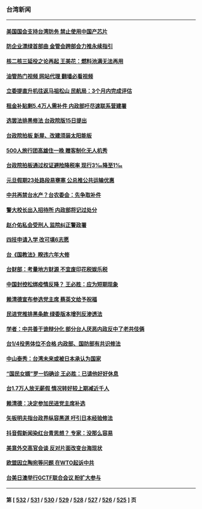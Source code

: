 ### 台湾新闻
---
#### [美国国会支持台湾防务 禁止使用中国产芯片](../../pages/ncid1349361/n13881077.md?12090845) 
#### [防企业漂绿首部曲 金管会跨部会力推永续指引](../../pages/ncid1349361/n13880930.md?12090845) 
#### [核二核三延役之论再起 王美花：燃料池满无法再用](../../pages/ncid1349361/n13880959.md?12090845) 
#### [油管热门视频 网站代理 翻墙必看视频](http://138.2.39.72:81/youtube.html?epic-marker?12090845)
#### [立委提直升机往返马祖松山 民航局：3个月内完成评估](../../pages/ncid1349361/n13880962.md?12090845) 
#### [租金补贴剩5.4万人需补件 内政部吁尽速联系营建署](../../pages/ncid1349361/n13880976.md?12090845) 
#### [选罢法排黑修法 台政院版15日提出](../../pages/ncid1349361/n13880940.md?12090845) 
#### [台政院拍板 新屋、改建须装太阳能板](../../pages/ncid1349361/n13880965.md?12090845) 
#### [500人旅行团高雄住一晚 赠客制化无人机秀](../../pages/ncid1349361/n13880972.md?12090845) 
#### [台政院拍板通过权证避险降税率 现行3‰降至1‰](../../pages/ncid1349361/n13880971.md?12090845) 
#### [元旦假期23处路段易壅塞 公总推公共运输优惠](../../pages/ncid1349361/n13880975.md?12090845) 
#### [中共再禁台水产？台农委会：先争取补件](../../pages/ncid1349361/n13880894.md?12090845) 
#### [警大校长出入招待所 内政部将记过处分](../../pages/ncid1349361/n13880938.md?12090845) 
#### [赵介佑私会受刑人 监院纠正警政署](../../pages/ncid1349361/n13880936.md?12090845) 
#### [四技申请入学 改可填6志愿](../../pages/ncid1349361/n13880937.md?12090845) 
#### [台《国教法》睽违六年大修](../../pages/ncid1349361/n13880900.md?12090845) 
#### [台财部：考量地方财源 不宜废印花税娱乐税](../../pages/ncid1349361/n13880941.md?12090845) 
#### [中国封控松绑疫情反降？ 王必胜：应为短期现象](../../pages/ncid1349361/n13880903.md?12090845) 
#### [赖清德宣布参选党主席 蔡英文给予祝福](../../pages/ncid1349361/n13880898.md?12090845) 
#### [民进党推排黑条款 绿委版本增列反渗透法](../../pages/ncid1349361/n13880896.md?12090845) 
#### [学者：中共善于诡辩分化 部分台人厌恶内政反中了老共伎俩](../../pages/ncid1349361/n13880850.md?12090845) 
#### [台1/4役男体位不合格 内政部、国防部有共识修法](../../pages/ncid1349361/n13880838.md?12090845) 
#### [中山泰秀：台湾未来或被日本承认为国家](../../pages/ncid1349361/n13880833.md?12090845) 
#### [“国民女婿”罗一钧确诊 王必胜：已请他好好休息](../../pages/ncid1349361/n13880810.md?12090845) 
#### [台1.7万人放无薪假 情况转好较上期减近千人](../../pages/ncid1349361/n13880791.md?12090845) 
#### [赖清德：决定参加民进党主席补选](../../pages/ncid1349361/n13880711.md?12090845) 
#### [矢板明夫指台政界纵容黑道 吁引日本经验修法](../../pages/ncid1349361/n13880660.md?12090845) 
#### [抖音假新闻染红台青思想？ 专家：没那么容易](../../pages/ncid1349361/n13880619.md?12090845) 
#### [美意外交高官会谈 反对片面改变台海现状](../../pages/ncid1349361/n13880136.md?12090845) 
#### [欧盟因立陶宛等问题 在WTO起诉中共](../../pages/ncid1349361/n13880268.md?12090845) 
#### [台美日澳举行GCTF联合会议 盼扩大参与](../../pages/ncid1349361/n13880053.md?12090845) 

---
#### 第 [ [532](./532.md?12090845) / [531](./531.md?12090845) / [530](./530.md?12090845) / [529](./529.md?12090845) / [528](./528.md?12090845) / [527](./527.md?12090845) / [526](./526.md?12090845) / [525](./525.md?12090845) ] 页
